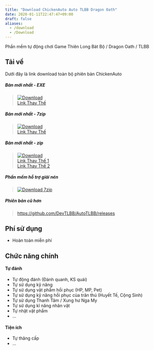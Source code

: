 ```yaml
---
title: "Download ChickenAuto Auto TLBB Dragon Oath"
date: 2020-01-11T22:47:47+09:00
draft: false
aliases:
  - /download
  - /Download
---
```

Phần mềm tự động chơi Game Thiên Long Bát Bộ / Dragon Oath / TLBB

## Tải về

Dưới đây là link download toàn bộ phiên bản ChickenAuto

##### Bản mới nhất - EXE

> <a href="/download/ChickenAuto-new.exe" target="_blank">![Download](https://i.imgur.com/dEOGvKA.png)</a><br />
> <a href="http://dl.chickenauto.com/ChickenAuto-new.exe" target="_blank">Link Thay Thế</a>

##### Bản mới nhất - 7zip
> <a href="/download/ChickenAuto-new.7z" target="_blank">![Download](https://i.imgur.com/dEOGvKA.png)</a><br />
> <a href="http://dl.chickenauto.com/ChickenAuto-new.7z" target="_blank">Link Thay Thế</a>

##### Bản mới nhất - zip
> <a href="https://github.com/DevTLBB/AutoTLBB/releases/download/latest/ChickenAuto-new.zip" target="_blank">![Download](https://i.imgur.com/dEOGvKA.png)</a><br />
> <a href="http://dl.chickenauto.com/ChickenAuto-new.zip" target="_blank">Link Thay Thế 1</a><br />
> <a href="/download/ChickenAuto-new.zip" target="_blank">Link Thay Thế 2</a>

##### Phần mềm hỗ trợ giải nén
> <a href="https://www.7-zip.org/download.html" target="_blank">![Download 7zip](https://www.7-zip.org/7ziplogo.png)</a>

##### Phiên bản cũ hơn

> https://github.com/DevTLBB/AutoTLBB/releases

## Phí sử dụng

- Hoàn toàn miễn phí

## Chức năng chính

#### Tự đánh

- Tự động đánh (Đánh quanh, KS quái)
- Tự sử dụng kỹ năng
- Tự sử dụng vật phẩm hồi phục (HP, MP, Pet)
- Tự sử dụng kỹ năng hồi phục của trân thú (Huyết Tế, Cộng Sinh)
- Tự sử dụng Thanh Tâm / Xung hư Nga My
- Tự sử dụng kĩ năng nhân vật
- Tự nhặt vật phẩm
- ...

#### Tiện ích

- Tự thăng cấp
- ...

